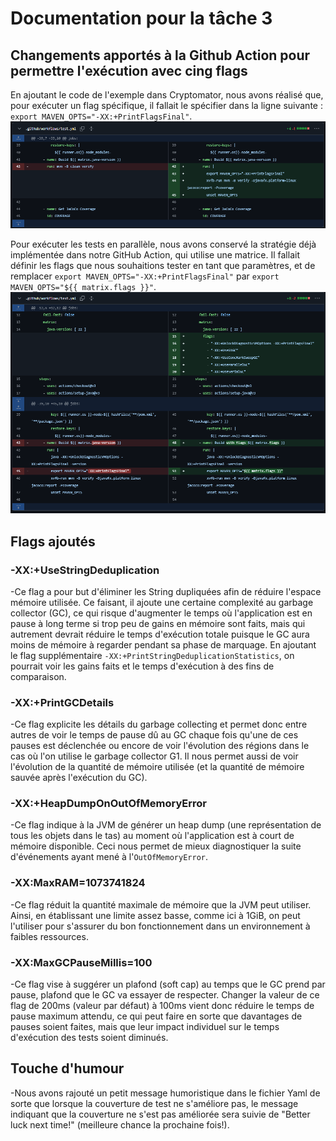 # Documentation pour la tâche 3

## Changements apportés à la Github Action pour permettre l'exécution avec cing flags
En ajoutant le code de l'exemple dans Cryptomator, nous avons réalisé que, pour exécuter un flag spécifique, il fallait le spécifier dans la ligne suivante : `export MAVEN_OPTS="-XX:+PrintFlagsFinal"`.
![changement initial](img/exemple.png)

Pour exécuter les tests en parallèle, nous avons conservé la stratégie déjà implémentée dans notre GitHub Action, qui utilise une matrice. Il fallait définir les flags que nous souhaitions tester en tant que paramètres, et de remplacer `export MAVEN_OPTS="-XX:+PrintFlagsFinal"` par `export MAVEN_OPTS="${{ matrix.flags }}"`.
![matrix strategy](img/matrix.png)
## Flags ajoutés

### -XX:+UseStringDeduplication
-Ce flag a pour but d'éliminer les String dupliquées afin de réduire l'espace mémoire utilisée. Ce faisant, il ajoute une certaine complexité au garbage collector (GC), ce qui risque d'augmenter le temps où l'application est en pause à long terme si trop peu de gains en mémoire sont faits, mais qui autrement devrait réduire le temps d'exécution totale puisque le GC aura moins de mémoire à regarder pendant sa phase de marquage. En ajoutant le flag supplémentaire `-XX:+PrintStringDeduplicationStatistics`, on pourrait voir les gains faits et le temps d'exécution à des fins de comparaison.

### -XX:+PrintGCDetails
-Ce flag explicite les détails du garbage collecting et permet donc entre autres de voir le temps de pause dû au GC chaque fois qu'une de ces pauses est déclenchée ou encore de voir l'évolution des régions dans le cas où l'on utilise le garbage collector G1. Il nous permet aussi de voir l'évolution de la quantité de mémoire utilisée (et la quantité de mémoire sauvée après l'exécution du GC).

### -XX:+HeapDumpOnOutOfMemoryError
-Ce flag indique à la JVM de générer un heap dump (une représentation de tous les objets dans le tas) au moment où l'application est à court de mémoire disponible. Ceci nous permet de mieux diagnostiquer la suite d'événements ayant mené à l'`OutOfMemoryError`.

### -XX:MaxRAM=1073741824
-Ce flag réduit la quantité maximale de mémoire que la JVM peut utiliser. Ainsi, en établissant une limite assez basse, comme ici à 1GiB, on peut l'utiliser pour s'assurer du bon fonctionnement dans un environnement à faibles ressources.

### -XX:MaxGCPauseMillis=100
-Ce flag vise à suggérer un plafond (soft cap) au temps que le GC prend par pause, plafond que le GC va essayer de respecter. Changer la valeur de ce flag de 200ms (valeur par défaut) à 100ms vient donc réduire le temps de pause maximum attendu, ce qui peut faire en sorte que davantages de pauses soient faites, mais que leur impact individuel sur le temps d'exécution des tests soient diminués.

## Touche d'humour
-Nous avons rajouté un petit message humoristique dans le fichier Yaml de sorte que lorsque la couverture de test ne s'améliore pas, le message indiquant que la couverture ne s'est pas améliorée sera suivie de "Better luck next time!" (meilleure chance la prochaine fois!).
